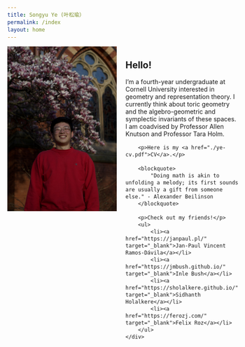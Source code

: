 ```yaml
---
title: Songyu Ye (叶松瑜）
permalink: /index
layout: home
---
```


<div style="display: flex; align-items: flex-start;">
    <img src="./me-in-red.jpeg" width="250" height="auto" style="margin-right: 20px; float: left;" alt="Profile Picture" />
    <div>
        <h2>Hello!</h2>
        <p>I’m a fourth-year undergraduate at Cornell University interested in geometry and representation theory. I currently think about toric geometry and the algebro-geometric and symplectic invariants of these spaces. I am coadvised by Professor Allen Knutson and Professor Tara Holm.</p>
        
        <p>Here is my <a href="./ye-cv.pdf">CV</a>.</p>
        
        <blockquote>
            "Doing math is akin to unfolding a melody; its first sounds are usually a gift from someone else." - Alexander Beilinson
        </blockquote>
        
        <p>Check out my friends!</p>
        <ul>
            <li><a href="https://janpaul.pl/" target="_blank">Jan-Paul Vincent Ramos-Dávila</a></li>
            <li><a href="https://jmbush.github.io/" target="_blank">Inle Bush</a></li>
            <li><a href="https://sholalkere.github.io/" target="_blank">Sidhanth Holalkere</a></li>
            <li><a href="https://ferozj.com/" target="_blank">Felix Roz</a></li>
        </ul>
    </div>
</div>
